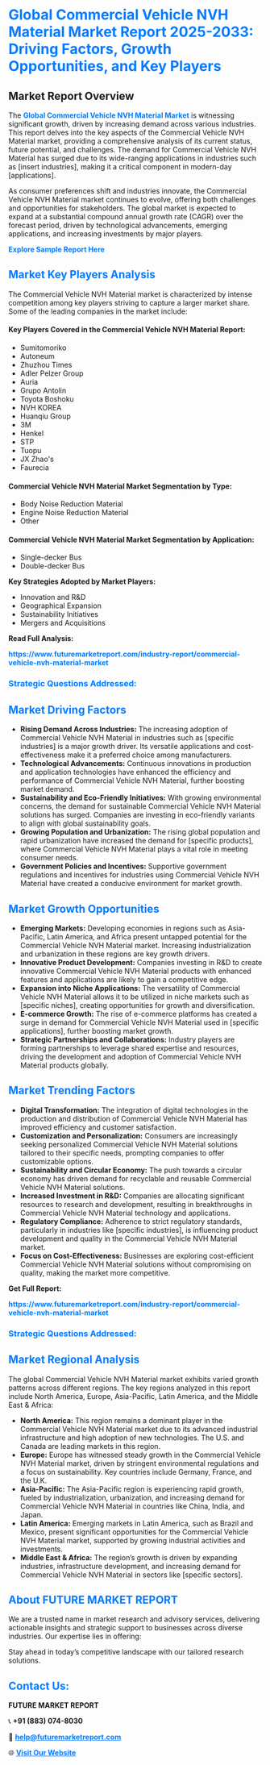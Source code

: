 <h1 style="color: #007BFF;">Global Commercial Vehicle NVH Material Market Report 2025-2033: Driving Factors, Growth Opportunities, and Key Players</h1>

<section id="overview">
<h2>Market Report Overview</h2>
<p>The <a href="https://www.futuremarketreport.com/industry-report/commercial-vehicle-nvh-material-market" style="color: #007BFF; text-decoration: none;"><strong>Global Commercial Vehicle NVH Material Market</strong></a> is witnessing significant growth, driven by increasing demand across various industries. This report delves into the key aspects of the Commercial Vehicle NVH Material market, providing a comprehensive analysis of its current status, future potential, and challenges. The demand for Commercial Vehicle NVH Material has surged due to its wide-ranging applications in industries such as [insert industries], making it a critical component in modern-day [applications].</p>
<p>As consumer preferences shift and industries innovate, the Commercial Vehicle NVH Material market continues to evolve, offering both challenges and opportunities for stakeholders. The global market is expected to expand at a substantial compound annual growth rate (CAGR) over the forecast period, driven by technological advancements, emerging applications, and increasing investments by major players.</p>
</section>

<section id="overview">
<p><a href="https://www.futuremarketreport.com/request-sample/reportId=36379" style="color: #007BFF; text-decoration: none;"><strong>Explore Sample Report Here</strong></a></p>
</section>

<section id="key-players">
<h2 style="color: #007BFF;">Market Key Players Analysis</h2>
<p>The Commercial Vehicle NVH Material market is characterized by intense competition among key players striving to capture a larger market share. Some of the leading companies in the market include:</p>
<h4>Key Players Covered in the Commercial Vehicle NVH Material Report:</h4>
<ul><li>Sumitomoriko</li><li>Autoneum</li><li>Zhuzhou Times</li><li>Adler Pelzer Group</li><li>Auria</li><li>Grupo Antolin</li><li>Toyota Boshoku</li><li>NVH KOREA</li><li>Huanqiu Group</li><li>3M</li><li>Henkel</li><li>STP</li><li>Tuopu</li><li>JX Zhao&#039;s</li><li>Faurecia</li></ul>
<h4>Commercial Vehicle NVH Material Market Segmentation by Type:</h4>
<ul><li>Body Noise Reduction Material</li><li>Engine Noise Reduction Material</li><li>Other</li></ul>

<h4>Commercial Vehicle NVH Material Market Segmentation by Application:</h4>
<ul><li>Single-decker Bus</li><li>Double-decker Bus</li></ul>
<p><strong>Key Strategies Adopted by Market Players:</strong></p>
<ul>
<li>Innovation and R&D</li>
<li>Geographical Expansion</li>
<li>Sustainability Initiatives</li>
<li>Mergers and Acquisitions</li>
</ul>
</section>

<section>
<p><strong>Read Full Analysis: </strong></p><a href="https://www.futuremarketreport.com/industry-report/commercial-vehicle-nvh-material-market" style="color: #007BFF; text-decoration: none;"><strong>https://www.futuremarketreport.com/industry-report/commercial-vehicle-nvh-material-market</strong></a>
<h3 style="color: #007BFF;">Strategic Questions Addressed:</h3>
</section>

<section id="driving-factors">
<h2 style="color: #007BFF;">Market Driving Factors</h2>
<ul>
<li><strong>Rising Demand Across Industries:</strong> The increasing adoption of Commercial Vehicle NVH Material in industries such as [specific industries] is a major growth driver. Its versatile applications and cost-effectiveness make it a preferred choice among manufacturers.</li>
<li><strong>Technological Advancements:</strong> Continuous innovations in production and application technologies have enhanced the efficiency and performance of Commercial Vehicle NVH Material, further boosting market demand.</li>
<li><strong>Sustainability and Eco-Friendly Initiatives:</strong> With growing environmental concerns, the demand for sustainable Commercial Vehicle NVH Material solutions has surged. Companies are investing in eco-friendly variants to align with global sustainability goals.</li>
<li><strong>Growing Population and Urbanization:</strong> The rising global population and rapid urbanization have increased the demand for [specific products], where Commercial Vehicle NVH Material plays a vital role in meeting consumer needs.</li>
<li><strong>Government Policies and Incentives:</strong> Supportive government regulations and incentives for industries using Commercial Vehicle NVH Material have created a conducive environment for market growth.</li>
</ul>
</section>

<section id="growth-opportunities">
<h2 style="color: #007BFF;">Market Growth Opportunities</h2>
<ul>
<li><strong>Emerging Markets:</strong> Developing economies in regions such as Asia-Pacific, Latin America, and Africa present untapped potential for the Commercial Vehicle NVH Material market. Increasing industrialization and urbanization in these regions are key growth drivers.</li>
<li><strong>Innovative Product Development:</strong> Companies investing in R&D to create innovative Commercial Vehicle NVH Material products with enhanced features and applications are likely to gain a competitive edge.</li>
<li><strong>Expansion into Niche Applications:</strong> The versatility of Commercial Vehicle NVH Material allows it to be utilized in niche markets such as [specific niches], creating opportunities for growth and diversification.</li>
<li><strong>E-commerce Growth:</strong> The rise of e-commerce platforms has created a surge in demand for Commercial Vehicle NVH Material used in [specific applications], further boosting market growth.</li>
<li><strong>Strategic Partnerships and Collaborations:</strong> Industry players are forming partnerships to leverage shared expertise and resources, driving the development and adoption of Commercial Vehicle NVH Material products globally.</li>
</ul>
</section>

<section id="trending-factors">
<h2 style="color: #007BFF;">Market Trending Factors</h2>
<ul>
<li><strong>Digital Transformation:</strong> The integration of digital technologies in the production and distribution of Commercial Vehicle NVH Material has improved efficiency and customer satisfaction.</li>
<li><strong>Customization and Personalization:</strong> Consumers are increasingly seeking personalized Commercial Vehicle NVH Material solutions tailored to their specific needs, prompting companies to offer customizable options.</li>
<li><strong>Sustainability and Circular Economy:</strong> The push towards a circular economy has driven demand for recyclable and reusable Commercial Vehicle NVH Material solutions.</li>
<li><strong>Increased Investment in R&D:</strong> Companies are allocating significant resources to research and development, resulting in breakthroughs in Commercial Vehicle NVH Material technology and applications.</li>
<li><strong>Regulatory Compliance:</strong> Adherence to strict regulatory standards, particularly in industries like [specific industries], is influencing product development and quality in the Commercial Vehicle NVH Material market.</li>
<li><strong>Focus on Cost-Effectiveness:</strong> Businesses are exploring cost-efficient Commercial Vehicle NVH Material solutions without compromising on quality, making the market more competitive.</li>
</ul>
</section>

<section>
<p><strong>Get Full Report: </strong></p><a href="https://www.futuremarketreport.com/industry-report/commercial-vehicle-nvh-material-market" style="color: #007BFF; text-decoration: none;"><strong>https://www.futuremarketreport.com/industry-report/commercial-vehicle-nvh-material-market</strong></a>
<h3 style="color: #007BFF;">Strategic Questions Addressed:</h3>
</section>


<section id="regional-analysis">
<h2 style="color: #007BFF;">Market Regional Analysis</h2>
<p>The global Commercial Vehicle NVH Material market exhibits varied growth patterns across different regions. The key regions analyzed in this report include North America, Europe, Asia-Pacific, Latin America, and the Middle East & Africa:</p>
<ul>
<li><strong>North America:</strong> This region remains a dominant player in the Commercial Vehicle NVH Material market due to its advanced industrial infrastructure and high adoption of new technologies. The U.S. and Canada are leading markets in this region.</li>
<li><strong>Europe:</strong> Europe has witnessed steady growth in the Commercial Vehicle NVH Material market, driven by stringent environmental regulations and a focus on sustainability. Key countries include Germany, France, and the U.K.</li>
<li><strong>Asia-Pacific:</strong> The Asia-Pacific region is experiencing rapid growth, fueled by industrialization, urbanization, and increasing demand for Commercial Vehicle NVH Material in countries like China, India, and Japan.</li>
<li><strong>Latin America:</strong> Emerging markets in Latin America, such as Brazil and Mexico, present significant opportunities for the Commercial Vehicle NVH Material market, supported by growing industrial activities and investments.</li>
<li><strong>Middle East & Africa:</strong> The region’s growth is driven by expanding industries, infrastructure development, and increasing demand for Commercial Vehicle NVH Material in sectors like [specific sectors].</li>
</ul>
</section>

<footer>
<h2 style="color: #007BFF;">About FUTURE MARKET REPORT</h2>
<p>We are a trusted name in market research and advisory services, delivering actionable insights and strategic support to businesses across diverse industries. Our expertise lies in offering:</p>

<p>Stay ahead in today’s competitive landscape with our tailored research solutions.</p>

<h2 style="color: #007BFF;">Contact Us:</h2>
<p><strong>FUTURE MARKET REPORT</strong></p>
<p>📞 <strong>+91 (883) 074-8030</strong></p>
<p>📧 <strong><a href="mailto:help@futuremarketreport.com" style="color: #007BFF;">help@futuremarketreport.com</a></strong></p>
<p>🌐 <strong><a href="https://www.futuremarketreport.com/" style="color: #007BFF;">Visit Our Website</a></strong></p>
</footer>